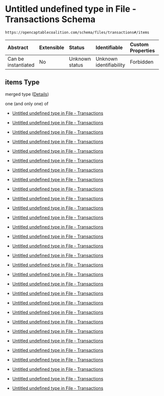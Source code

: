# Untitled undefined type in File - Transactions Schema

```txt
https://opencaptablecoalition.com/schema/files/transactions#/items
```



| Abstract            | Extensible | Status         | Identifiable            | Custom Properties | Additional Properties | Access Restrictions | Defined In                                                                                      |
| :------------------ | :--------- | :------------- | :---------------------- | :---------------- | :-------------------- | :------------------ | :---------------------------------------------------------------------------------------------- |
| Can be instantiated | No         | Unknown status | Unknown identifiability | Forbidden         | Allowed               | none                | [Transactions.schema.json*](../../schema/files/Transactions.schema.json "open original schema") |

## items Type

merged type ([Details](transactions-items.md))

one (and only one) of

*   [Untitled undefined type in File - Transactions](transactions-items-oneof-0.md "check type definition")

*   [Untitled undefined type in File - Transactions](transactions-items-oneof-1.md "check type definition")

*   [Untitled undefined type in File - Transactions](transactions-items-oneof-2.md "check type definition")

*   [Untitled undefined type in File - Transactions](transactions-items-oneof-3.md "check type definition")

*   [Untitled undefined type in File - Transactions](transactions-items-oneof-4.md "check type definition")

*   [Untitled undefined type in File - Transactions](transactions-items-oneof-5.md "check type definition")

*   [Untitled undefined type in File - Transactions](transactions-items-oneof-6.md "check type definition")

*   [Untitled undefined type in File - Transactions](transactions-items-oneof-7.md "check type definition")

*   [Untitled undefined type in File - Transactions](transactions-items-oneof-8.md "check type definition")

*   [Untitled undefined type in File - Transactions](transactions-items-oneof-9.md "check type definition")

*   [Untitled undefined type in File - Transactions](transactions-items-oneof-10.md "check type definition")

*   [Untitled undefined type in File - Transactions](transactions-items-oneof-11.md "check type definition")

*   [Untitled undefined type in File - Transactions](transactions-items-oneof-12.md "check type definition")

*   [Untitled undefined type in File - Transactions](transactions-items-oneof-13.md "check type definition")

*   [Untitled undefined type in File - Transactions](transactions-items-oneof-14.md "check type definition")

*   [Untitled undefined type in File - Transactions](transactions-items-oneof-15.md "check type definition")

*   [Untitled undefined type in File - Transactions](transactions-items-oneof-16.md "check type definition")

*   [Untitled undefined type in File - Transactions](transactions-items-oneof-17.md "check type definition")

*   [Untitled undefined type in File - Transactions](transactions-items-oneof-18.md "check type definition")

*   [Untitled undefined type in File - Transactions](transactions-items-oneof-19.md "check type definition")

*   [Untitled undefined type in File - Transactions](transactions-items-oneof-20.md "check type definition")

*   [Untitled undefined type in File - Transactions](transactions-items-oneof-21.md "check type definition")

*   [Untitled undefined type in File - Transactions](transactions-items-oneof-22.md "check type definition")

*   [Untitled undefined type in File - Transactions](transactions-items-oneof-23.md "check type definition")

*   [Untitled undefined type in File - Transactions](transactions-items-oneof-24.md "check type definition")

*   [Untitled undefined type in File - Transactions](transactions-items-oneof-25.md "check type definition")

*   [Untitled undefined type in File - Transactions](transactions-items-oneof-26.md "check type definition")

*   [Untitled undefined type in File - Transactions](transactions-items-oneof-27.md "check type definition")

*   [Untitled undefined type in File - Transactions](transactions-items-oneof-28.md "check type definition")

*   [Untitled undefined type in File - Transactions](transactions-items-oneof-29.md "check type definition")
